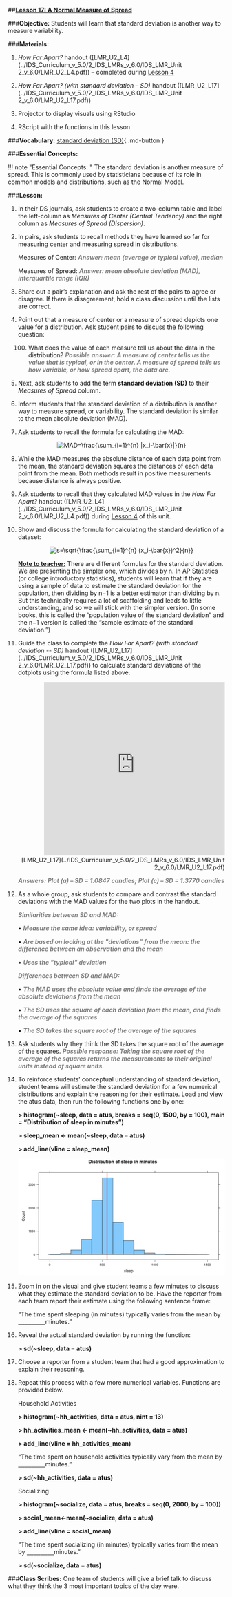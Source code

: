 ##**<u>Lesson 17: A Normal Measure of Spread</u>**

###**Objective:**
Students will learn that standard deviation is another way to measure variability.

###**Materials:**
1. *How Far Apart?* handout ([LMR_U2_L4](../IDS_Curriculum_v_5.0/2_IDS_LMRs_v_6.0/IDS_LMR_Unit 2_v_6.0/LMR_U2_L4.pdf)) – completed during [Lesson 4](lesson4.md)

2. *How Far Apart? (with standard deviation – SD)* handout ([LMR_U2_L17](../IDS_Curriculum_v_5.0/2_IDS_LMRs_v_6.0/IDS_LMR_Unit 2_v_6.0/LMR_U2_L17.pdf))

3. Projector to display visuals using RStudio

4. RScript with the functions in this lesson

###**Vocabulary:**
[standard deviation (SD)](../../vocabulary/unit2/#standard-deviation-sd "a measure of how spread out numbers are; the square root of the variance"){ .md-button }

###**Essential Concepts:**

!!! note "Essential Concepts: "
    The standard deviation is another measure of spread. This is commonly used by
    statisticians because of its role in common models and distributions, such as the Normal Model.

###**Lesson:**
1. In their DS journals, ask students to create a two-column table and label the left-column as
*Measures of Center (Central Tendency)* and the right column as *Measures of Spread
(Dispersion)*.

2. In pairs, ask students to recall methods they have learned so far for measuring center and
measuring spread in distributions.

    Measures of Center: <span style="color:grey">***Answer: mean (average or typical value), median***</span>

    Measures of Spread: <span style="color:grey">***Answer: mean absolute deviation (MAD), interquartile range (IQR)***</span>

3. Share out a pair’s explanation and ask the rest of the pairs to agree or disagree. If there is
disagreement, hold a class discussion until the lists are correct.

4. Point out that a measure of center or a measure of spread depicts one value for a distribution.
Ask student pairs to discuss the following question:

    100. What does the value of each measure tell us about the data in the distribution? <span style="color:grey">***Possible
    answer: A measure of center tells us the value that is typical, or in the center. A
    measure of spread tells us how variable, or how spread apart, the data are.***</span>

5. Next, ask students to add the term **standard deviation (SD)** to their *Measures of Spread* column.

6. Inform students that the standard deviation of a distribution is another way to measure spread, or
variability. The standard deviation is similar to the mean absolute deviation (MAD).

7. Ask students to recall the formula for calculating the MAD:

    <center><img src="https://latex.codecogs.com/gif.latex?MAD=\frac{\sum_{i=1}^{n}&space;|x_i-\bar{x}|}{n}" title="MAD=\frac{\sum_{i=1}^{n} |x_i-\bar{x}|}{n}" /></center>

8. While the MAD measures the absolute distance of each data point from the mean, the standard
deviation squares the distances of each data point from the mean. Both methods result in positive
measurements because distance is always positive.

9. Ask students to recall that they calculated MAD values in the *How Far Apart?* handout ([LMR_U2_L4](../IDS_Curriculum_v_5.0/2_IDS_LMRs_v_6.0/IDS_LMR_Unit 2_v_6.0/LMR_U2_L4.pdf))
during [Lesson 4](lesson4.md) of this unit.

10. Show and discuss the formula for calculating the standard deviation of a dataset:

    <center><img src="https://latex.codecogs.com/gif.latex?s=\sqrt{\frac{\sum_{i=1}^{n}&space;(x_i-\bar{x})^2}{n}}" title="s=\sqrt{\frac{\sum_{i=1}^{n} (x_i-\bar{x})^2}{n}}" /></center>

    **<u>Note to teacher:</u>** There are different formulas for the standard deviation. We are presenting the
    simpler one, which divides by n. In AP Statistics (or college introductory statistics), students will
    learn that if they are using a sample of data to estimate the standard deviation for the population,
    then dividing by n−1 is a better estimator than dividing by n. But this technically requires a lot of
    scaffolding and leads to little understanding, and so we will stick with the simpler version. (In
    some books, this is called the “population value of the standard deviation” and the n−1 version
    is called the “sample estimate of the standard deviation.”)

11. Guide the class to complete the *How Far Apart? (with standard deviation -- SD)* handout
([LMR_U2_L17](../IDS_Curriculum_v_5.0/2_IDS_LMRs_v_6.0/IDS_LMR_Unit 2_v_6.0/LMR_U2_L17.pdf)) to calculate standard deviations of the dotplots using the formula listed above.
    <div align="right"><iframe src="https://docs.google.com/viewerng/viewer?url=https://ids-curriculum.idsucla.org/IDS_Curriculum_v_5.0/2_IDS_LMRs_v_6.0/IDS_LMR_Unit 2_v_6.0/LMR_U2_L17.pdf&embedded=true" style=" width:420px;height:400px;" frameborder="0"></iframe><br>[LMR_U2_L17](../IDS_Curriculum_v_5.0/2_IDS_LMRs_v_6.0/IDS_LMR_Unit 2_v_6.0/LMR_U2_L17.pdf)</div>

    <span style="color:grey">***Answers: Plot (a) – SD = 1.0847 candies; Plot (c) – SD = 1.3770 candies***</span>

12. As a whole group, ask students to compare and contrast the standard deviations with the MAD
values for the two plots in the handout.

    <span style="color:grey">***Similarities between SD and MAD:***</span>

    • <span style="color:grey">***Measure the same idea: variability, or spread***</span>

    • <span style="color:grey">***Are based on looking at the "deviations" from the mean: the difference
    between an observation and the mean***</span>

    • <span style="color:grey">***Uses the "typical" deviation***</span>

    <span style="color:grey">***Differences between SD and MAD:***</span>

    • <span style="color:grey">***The MAD uses the absolute value and finds the average of the absolute
    deviations from the mean***</span>

    • <span style="color:grey">***The SD uses the square of each deviation from the mean, and finds the
    average of the squares***</span>

    • <span style="color:grey">***The SD takes the square root of the average of the squares***</span>

13. Ask students why they think the SD takes the square root of the average of the squares.
    <span style="color:grey">***Possible response: Taking the square root of the average of the squares returns the
    measurements to their original units instead of square units.***</span>

14. To reinforce students’ conceptual understanding of standard deviation, student teams will
estimate the standard deviation for a few numerical distributions and explain the reasoning for
their estimate. Load and view the atus data, then run the following functions one by one:

    **> histogram(~sleep, data = atus, breaks = seq(0, 1500, by = 100), main = “Distribution of sleep in minutes”)**

    **> sleep_mean <- mean(~sleep, data = atus)**

    **> add_line(vline = sleep_mean)**

    <img src="../../img/21714.png" />

15. Zoom in on the visual and give student teams a few minutes to discuss what they estimate the
standard deviation to be. Have the reporter from each team report their estimate using the
following sentence frame:

    “The time spent sleeping (in minutes) typically varies from the mean by <u>&nbsp;&nbsp;&nbsp;&nbsp;</u><u>&nbsp;&nbsp;&nbsp;&nbsp;</u><u>&nbsp;&nbsp;&nbsp;&nbsp;</u><u>&nbsp;&nbsp;&nbsp;&nbsp;</u>minutes.”

16. Reveal the actual standard deviation by running the function:

    **> sd(~sleep, data = atus)**

17. Choose a reporter from a student team that had a good approximation to explain their reasoning.

18. Repeat this process with a few more numerical variables. Functions are provided below.

    Household Activities

    **> histogram(~hh_activities, data = atus, nint = 13)**

    **> hh_activities_mean <- mean(~hh_activities, data = atus)**

    **> add_line(vline = hh_activities_mean)**

    “The time spent on household activities typically vary from the mean by <u>&nbsp;&nbsp;&nbsp;&nbsp;</u><u>&nbsp;&nbsp;&nbsp;&nbsp;</u><u>&nbsp;&nbsp;&nbsp;&nbsp;</u><u>&nbsp;&nbsp;&nbsp;&nbsp;</u>minutes.”

    **> sd(~hh_activities, data = atus)**

    Socializing

    **> histogram(~socialize, data = atus, breaks = seq(0, 2000, by = 100))**

    **> social_mean<-mean(~socialize, data = atus)**

    **> add_line(vline = social_mean)**

    “The time spent socializing (in minutes) typically varies from the mean by
    <u>&nbsp;&nbsp;&nbsp;&nbsp;</u><u>&nbsp;&nbsp;&nbsp;&nbsp;</u><u>&nbsp;&nbsp;&nbsp;&nbsp;</u><u>&nbsp;&nbsp;&nbsp;&nbsp;</u>minutes.”
    
    **> sd(~socialize, data = atus)**

###**Class Scribes:**
One team of students will give a brief talk to discuss what they think the 3 most important topics of the
day were.